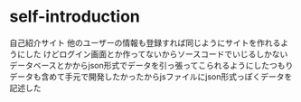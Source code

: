 # self-introduction
自己紹介サイト
他のユーザーの情報も登録すれば同じようにサイトを作れるようにした
けどログイン画面とか作ってないからソースコードでいじるしかない
データベースとかからjson形式でデータを引っ張ってこられるようにしたつもり
データも含めて手元で開発したかったからjsファイルにjson形式っぽくデータを記述した
